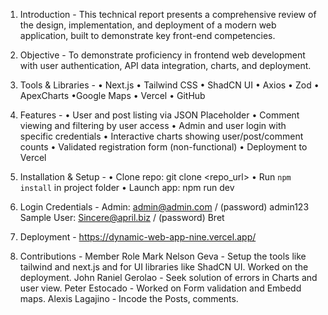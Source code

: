 1. Introduction -
  This technical report presents a comprehensive review of the design, implementation, and deployment of a modern web application, built to demonstrate key front-end competencies.

2. Objective -
  To demonstrate proficiency in frontend web development with user authentication, API data integration, charts, and deployment.

3. Tools & Libraries -
  • Next.js
  • Tailwind CSS
  • ShadCN UI
  • Axios
  • Zod
  • ApexCharts
  •Google Maps
  • Vercel
  • GitHub

4. Features -
  • User and post listing via JSON Placeholder
  • Comment viewing and filtering by user access
  • Admin and user login with specific credentials
  • Interactive charts showing user/post/comment counts
  • Validated registration form (non-functional)
  • Deployment to Vercel

5. Installation & Setup -
  • Clone repo: git clone <repo_url>
  • Run `npm install` in project folder
  • Launch app: npm run dev

6. Login Credentials -
  Admin: admin@admin.com / (password) admin123
  Sample User: Sincere@april.biz / (password) Bret

7. Deployment -
  https://dynamic-web-app-nine.vercel.app/

8. Contributions -
  Member	Role
  Mark Nelson Geva   -	Setup the tools like tailwind and next.js and for UI libraries like ShadCN UI. Worked on the deployment.
  John Raniel Gerolao - Seek solution of errors in Charts and user view.
  Peter Estocado -	Worked on Form validation and Embedd maps.
  Alexis Lagajino -	Incode the Posts, comments.
  
